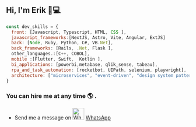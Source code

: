 ## Hi, I'm Erik 👋💻
```javascript
const dev_skills = {
  front: [Javascript, Typescript, HTML, CSS ],
  javascript_frameworks:[NextJS, Astro, Vite, Angular, ExtJS]
  back: [Node, Ruby, Python, C#, VB.Net],
  back_frameworks: [Rails, .Net, Flask ],
  other_languages.:[C++, COBOL],
  mobile :[Flutter, Swift,  Kotlin ],
  bi_applications: [powerbi,metabase, qlik_sense, tabeau],
  rpa_and_task_automation: [rocketbot, UIPath, selenium, playwright],
  architecture: ["microservices", "event-driven", "design system pattern", "AI", Web3.0],
}

```

### You can hire me at any time 🌎 .   
- Send me a message on <img src="https://upload.wikimedia.org/wikipedia/commons/6/6b/WhatsApp.svg" alt="WhatsApp Logo" width="32" height="32"> <a href="https://wa.me/5215565816104" target="_blank"> WhatsApp </a>  





